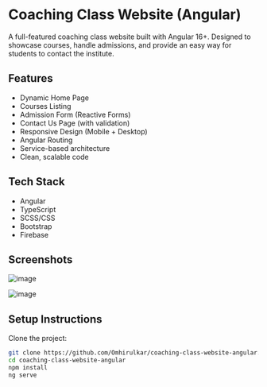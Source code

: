 # Coaching Class Website (Angular)

A full-featured coaching class website built with Angular 16+. Designed to showcase courses, handle admissions, and provide an easy way for students to contact the institute.

## Features
- Dynamic Home Page
- Courses Listing
- Admission Form (Reactive Forms)
- Contact Us Page (with validation)
- Responsive Design (Mobile + Desktop)
- Angular Routing
- Service-based architecture
- Clean, scalable code

## Tech Stack
- Angular
- TypeScript
- SCSS/CSS
- Bootstrap 
- Firebase 

## Screenshots

![image](https://github.com/user-attachments/assets/fd3a77bd-38a1-4839-84b4-bbf763a298b4)

![image](https://github.com/user-attachments/assets/0fd2868c-2319-4da7-bc22-a6f5217b0f30)





## Setup Instructions

Clone the project:
```bash
git clone https://github.com/Omhirulkar/coaching-class-website-angular.git
cd coaching-class-website-angular
npm install
ng serve
